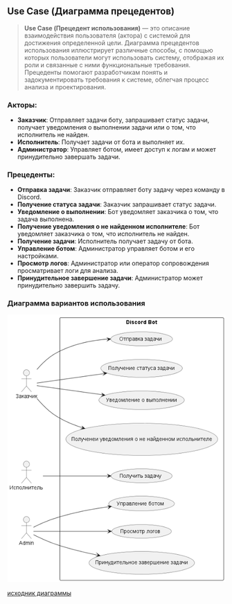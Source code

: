 ﻿## Use Case (Диаграмма прецедентов)
> **Use Case (Прецедент использования)** — это описание взаимодействия пользователя (актора) с системой 
для достижения определенной цели. Диаграмма прецедентов использования иллюстрирует различные способы,
с помощью которых пользователи могут использовать систему, отображая их роли и связанные с ними
функциональные требования. Прецеденты помогают разработчикам понять и задокументировать требования
к системе, облегчая процесс анализа и проектирования.

### Акторы:

- **Заказчик**: Отправляет задачи боту, запрашивает статус задачи, получает уведомления о выполнении задачи или о том, что исполнитель не найден.
- **Исполнитель**: Получает задачи от бота и выполняет их.
- **Администратор**: Управляет ботом, имеет доступ к логам и может принудительно завершать задачи.

### Прецеденты:

- **Отправка задачи**: Заказчик отправляет боту задачу через команду в Discord.
- **Получение статуса задачи**: Заказчик запрашивает статус задачи.
- **Уведомление о выполнении**: Бот уведомляет заказчика о том, что задача выполнена.
- **Получение уведомления о не найденном исполнителе**: Бот уведомляет заказчика о том, что исполнитель не найден.
- **Получение задачи**: Исполнитель получает задачу от бота.
- **Управление ботом**: Администратор управляет ботом и его настройками.
- **Просмотр логов**: Администратор или оператор сопровождения просматривает логи для анализа.
- **Принудительное завершение задачи**: Администратор может принудительно завершить задачу.

### Диаграмма вариантов использования

![Диаграмма](UseCaseDiagram.png)

[исходник диаграммы](UseCase.plantuml)

